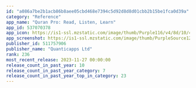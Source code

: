 ```yaml
---
id: "a086a7be2b1acb86b8aee05cbd468e7394c5d92d8d8d01cbb2b15be1fca0d39a"
category: "Reference"
app_name: "Quran Pro: Read, Listen, Learn"
app_id: 537070378
app_icon: https://is1-ssl.mzstatic.com/image/thumb/Purple116/v4/8d/10/44/8d1044a2-d2b8-81ff-887d-aea339a7bfca/iOS__U0026_Mac_Application_Icon-0-0-1x_U007epad-0-0-85-220.png/1024x1024bb.png
app_screenshot: https://is1-ssl.mzstatic.com/image/thumb/PurpleSource126/v4/03/14/6a/03146a5a-9afb-09d9-7bc5-1cf7a10ffb2e/067b7437-a358-44b3-b6c9-068fb0cbf393_screenshot_-_17.jpg/1242x2688bb.png
publisher_id: 511757906
publisher_name: "Quanticapps Ltd"
rank: 236
most_recent_release: 2023-11-27 00:00:00
release_count_in_past_year: 10
release_count_in_past_year_category: 7
release_count_in_past_year_top_in_category: 23
---
```

